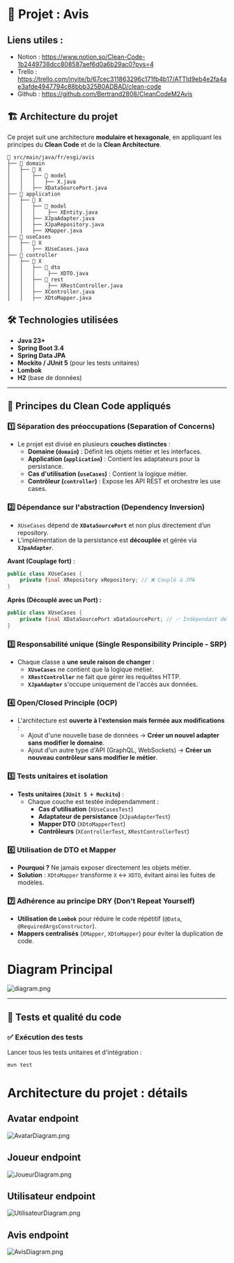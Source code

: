 # 📌 Projet : Avis

## Liens utiles : 
- Notion : https://www.notion.so/Clean-Code-1b2449738dcc808587aef6d0a6b29ac0?pvs=4
- Trello : https://trello.com/invite/b/67cec311863296c171fb4b17/ATTId9eb4e2fa4ae3afde4947794c88bbb325B0ADBAD/clean-code
- Github : https://github.com/Bertrand2808/CleanCodeM2Avis

## 🏗️ Architecture du projet

Ce projet suit une architecture **modulaire et hexagonale**, en appliquant les principes du **Clean Code** et de la **Clean Architecture**.

```
📂 src/main/java/fr/esgi/avis
├── 📂 domain
│   ├── 📂 X
│   │   ├── 📂 model
│   │   │   ├── X.java
│   │   ├── XDataSourcePort.java
├── 📂 application
│   ├── 📂 X
│   │   ├── 📂 model
│   │   │    ├── XEntity.java
│   │   ├── XJpaAdapter.java
│   │   ├── XJpaRepository.java
│   │   ├── XMapper.java
├── 📂 useCases
│   ├── 📂 X
│   │   ├── XUseCases.java
├── 📂 controller
│   ├── 📂 X
│   │   ├── 📂 dto
│   │   │    ├── XDTO.java
│   │   ├── 📂 rest
│   │   │    ├── XRestController.java
│   │   ├── XController.java
│   │   ├── XDtoMapper.java
```


## 🛠️ Technologies utilisées
- **Java 23+**
- **Spring Boot 3.4**
- **Spring Data JPA**
- **Mockito / JUnit 5** (pour les tests unitaires)
- **Lombok**
- **H2** (base de données)

---

## 🎯 Principes du Clean Code appliqués

### **1️⃣ Séparation des préoccupations (Separation of Concerns)**
- Le projet est divisé en plusieurs **couches distinctes** :
    - **Domaine (`domain`)** : Définit les objets métier et les interfaces.
    - **Application (`application`)** : Contient les adaptateurs pour la persistance.
    - **Cas d'utilisation (`useCases`)** : Contient la logique métier.
    - **Contrôleur (`controller`)** : Expose les API REST et orchestre les use cases.

### **2️⃣ Dépendance sur l'abstraction (Dependency Inversion)**
- `XUseCases` dépend de **`XDataSourcePort`** et non plus directement d’un repository.
- L’implémentation de la persistance est **découplée** et gérée via **`XJpaAdapter`**.

**Avant (Couplage fort)** :
```java
public class XUseCases {
    private final XRepository xRepository; // ❌ Couplé à JPA
}
```

**Après (Découplé avec un Port) :**
```java
public class XUseCases {
    private final XDataSourcePort xDataSourcePort; // ✅ Indépendant de la persistance
}
```



### **3️⃣ Responsabilité unique (Single Responsibility Principle - SRP)**
- Chaque classe a **une seule raison de changer** :
    - **`XUseCases`** ne contient que la logique métier.
    - **`XRestController`** ne fait que gérer les requêtes HTTP.
    - **`XJpaAdapter`** s'occupe uniquement de l'accès aux données.

### **4️⃣ Open/Closed Principle (OCP)**
- L'architecture est **ouverte à l'extension mais fermée aux modifications** :
    - Ajout d'une nouvelle base de données → **Créer un nouvel adapter sans modifier le domaine**.
    - Ajout d'un autre type d'API (GraphQL, WebSockets) → **Créer un nouveau contrôleur sans modifier le métier**.


### **5️⃣ Tests unitaires et isolation**
- **Tests unitaires (`JUnit 5 + Mockito`)** :
    - Chaque couche est testée indépendamment :
        - **Cas d'utilisation** (`XUseCasesTest`)
        - **Adaptateur de persistance** (`XJpaAdapterTest`)
        - **Mapper DTO** (`XDtoMapperTest`)
        - **Contrôleurs** (`XControllerTest`, `XRestControllerTest`)

### **6️⃣ Utilisation de DTO et Mapper**
- **Pourquoi ?** Ne jamais exposer directement les objets métier.
- **Solution** : `XDtoMapper` transforme `X` ↔ `XDTO`, évitant ainsi les fuites de modèles.

### **7️⃣ Adhérence au principe DRY (Don't Repeat Yourself)**
- **Utilisation de `Lombok`** pour réduire le code répétitif (`@Data`, `@RequiredArgsConstructor`).
- **Mappers centralisés** (`XMapper`, `XDtoMapper`) pour éviter la duplication de code.

# Diagram Principal 

![diagram.png](doc/diagram.png)



---

## 🧪 Tests et qualité du code

### ✅ **Exécution des tests**
Lancer tous les tests unitaires et d'intégration :
```sh
mvn test
```

# Architecture du projet : détails 

## Avatar endpoint 

![AvatarDiagram.png](doc/AvatarDiagram.png)

## Joueur endpoint

![JoueurDiagram.png](doc/JoueurDiagram.png)

## Utilisateur endpoint

![UtilisateurDiagram.png](doc/UtilisateurDiagram.png)

## Avis endpoint

![AvisDiagram.png](doc/AvisDiagram.png)